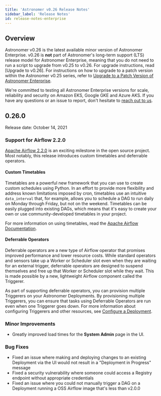 ```yaml
---
title: 'Astronomer v0.26 Release Notes'
sidebar_label: 'Release Notes'
id: release-notes-enterprise
---
```


## Overview

Astronomer v0.26 is the latest available minor version of Astronomer Enterprise. v0.26 is **not** part of Astronomer's long-term support (LTS) release model for Astronomer Enterprise, meaning that you do not need to run a script to upgrade from v0.25 to v0.26. For upgrade instructions, read [Upgrade to v0.26]. For instructions on how to upgrade to a patch version within the Astronomer v0.25 series, refer to [Upgrade to a Patch Version of Astronomer Enterprise](/docs/enterprise/v0.26/manage-astronomer/upgrade-astronomer-patch/).

We're committed to testing all Astronomer Enterprise versions for scale, reliability and security on Amazon EKS, Google GKE and Azure AKS. If you have any questions or an issue to report, don't hesitate to [reach out to us](https://support.astronomer.io).

## 0.26.0

Release date: October 14, 2021

### Support for Airflow 2.2.0

[Apache Airflow 2.2.0](https://airflow.apache.org/blog/airflow-2.2.0/) is an exciting milestone in the open source project. Most notably, this release introduces custom timetables and deferrable operators.

#### Custom Timetables

Timetables are a powerful new framework that you can use to create custom schedules using Python. In an effort to provide more flexibility and address known limitations imposed by cron, timetables use an intuitive `data_interval` that, for example, allows you to schedule a DAG to run daily on Monday through Friday, but not on the weekend. Timetables can be easily plugged into existing DAGs, which means that it's easy to create your own or use community-developed timetables in your project.

For more information on using timetables, read the [Apache Airflow Documentation](https://airflow.apache.org/docs/apache-airflow/stable/howto/timetable.html).

#### Deferrable Operators

Deferrable operators are a new type of Airflow operator that promises improved performance and lower resource costs. While standard operators and sensors take up a Worker or Scheduler slot even when they are waiting for an external trigger, deferrable operators are designed to suspend themselves and free up that Worker or Scheduler slot while they wait. This is made possible by a new, lightweight Airflow component called the Triggerer.

As part of supporting deferrable operators, you can provision multiple Triggerers on your Astronomer Deployments. By provisioning multiple Triggerers, you can ensure that tasks using Deferrable Operators are run even when one Triggerer goes down. For more information about configuring Triggerers and other resources, see [Configure a Deployment](enterprise/configure-deployment-enterprise).

### Minor Improvements

- Greatly improved load times for the **System Admin** page in the UI.

### Bug Fixes

- Fixed an issue where making and deploying changes to an existing Deployment via the UI would not result in a "Deployment in Progress" message
- Fixed a security vulnerability where someone could access a Registry endpoint without appropriate credentials
- Fixed an issue where you could not manually trigger a DAG on a Deployment running a OSS Airflow image that's less than v2.0.0
